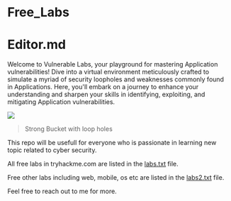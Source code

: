 # Free_Labs
# Editor.md
Welcome to Vulnerable Labs, your playground for mastering Application vulnerabilities! Dive into a virtual environment meticulously crafted to simulate a myriad of security loopholes and weaknesses commonly found in Applications. Here, you'll embark on a journey to enhance your understanding and sharpen your skills in identifying, exploiting, and mitigating Application vulnerabilities.

![](https://raw.githubusercontent.com/azwisec/freelabs/main/files/Leaky-Buckets-2022.webp)
> Strong Bucket with loop holes
> 
This repo will be usefull for everyone who is passionate in learning new topic related to cyber security.

All free labs in tryhackme.com are listed in the [labs.txt](https://github.com/azwisec/freelabs/blob/main/labs.txt)  file.

Free other labs including web, mobile, os etc are listed in the [labs2.txt](https://github.com/azwisec/freelabs/blob/main/labs.txt) file.

Feel free to reach out to me for more.

